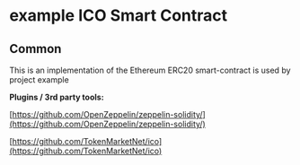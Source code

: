 # example ICO Smart Contract

## Common

This is an implementation of the Ethereum ERC20 smart-contract is used by project example

<b>Plugins / 3rd party tools:</b>

[https://github.com/OpenZeppelin/zeppelin-solidity/](https://github.com/OpenZeppelin/zeppelin-solidity/)

[https://github.com/TokenMarketNet/ico](https://github.com/TokenMarketNet/ico)